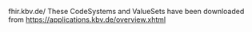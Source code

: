 fhir.kbv.de/
    These CodeSystems and ValueSets have been downloaded from https://applications.kbv.de/overview.xhtml